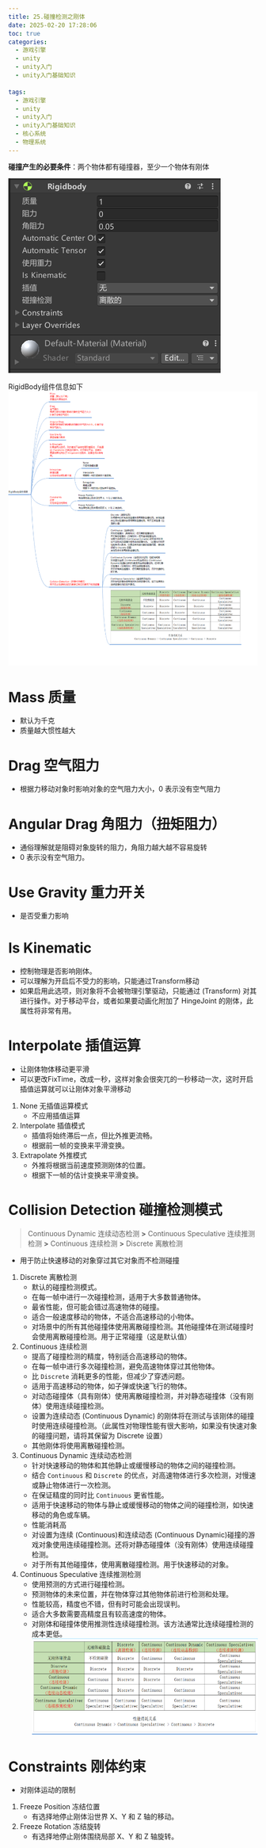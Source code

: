 ```yaml
---
title: 25.碰撞检测之刚体
date: 2025-02-20 17:28:06
toc: true
categories:
  - 游戏引擎
  - unity
  - unity入门
  - unity入门基础知识

tags:
  - 游戏引擎
  - unity
  - unity入门
  - unity入门基础知识
  - 核心系统
  - 物理系统
---
```


**碰撞产生的必要条件**：两个物体都有碰撞器，至少一个物体有刚体


![](25.碰撞检测之刚体/file-20250220175255335.png)

RigidBody组件信息如下
![](25.碰撞检测之刚体/file-20250220180007874.png)

# **Mass 质量**
- 默认为千克
- 质量越大惯性越大

# **Drag 空气阻力**
- 根据力移动对象时影响对象的空气阻力大小，0 表示没有空气阻力

# **Angular Drag 角阻力（扭矩阻力）**
- 通俗理解就是阻碍对象旋转的阻力，角阻力越大越不容易旋转
- 0 表示没有空气阻力。

# **Use Gravity 重力开关**
- 是否受重力影响

# **Is Kinematic**
- 控制物理是否影响刚体。
- 可以理解为开启后不受力的影响，只能通过Transform移动
- 如果启用此选项，则对象将不会被物理引擎驱动，只能通过 (Transform) 对其进行操作。对于移动平台，或者如果要动画化附加了 HingeJoint 的刚体，此属性将非常有用。

# **Interpolate 插值运算**
- 让刚体物体移动更平滑
- 可以更改FixTime，改成一秒，这样对象会很突兀的一秒移动一次，这时开启插值运算就可以让刚体对象平滑移动

1. None 无插值运算模式
    - 不应用插值运算
2. Interpolate 插值模式
    - 插值将始终滞后一点，但比外推更流畅。
    - 根据前一帧的变换来平滑变换。
3. Extrapolate 外推模式
    - 外推将根据当前速度预测刚体的位置。
    - 根据下一帧的估计变换来平滑变换。

# **Collision Detection 碰撞检测模式**
> Continuous Dynamic 连续动态检测 **>** Continuous Speculative 连续推测检测 **>** Continuous 连续检测 **>** Discrete 离散检测

- 用于防止快速移动的对象穿过其它对象而不检测碰撞
1. Discrete 离散检测
    - 默认的碰撞检测模式。
    - 在每一帧中进行一次碰撞检测，适用于大多数普通物体。
    - 最省性能，但可能会错过高速物体的碰撞。
    - 适合一般速度移动的物体，不适合高速移动的小物体。
    - 对场景中的所有其他碰撞体使用离散碰撞检测。其他碰撞体在测试碰撞时会使用离散碰撞检测。用于正常碰撞（这是默认值）
2. Continuous 连续检测
    - 提高了碰撞检测的精度，特别适合高速移动的物体。
    - 在每一帧中进行多次碰撞检测，避免高速物体穿过其他物体。
    - 比 `Discrete` 消耗更多的性能，但减少了穿透问题。
    - 适用于高速移动的物体，如子弹或快速飞行的物体。
    - 对动态碰撞体（具有刚体）使用离散碰撞检测，并对静态碰撞体（没有刚体）使用连续碰撞检测。
    - 设置为连续动态 (Continuous Dynamic) 的刚体将在测试与该刚体的碰撞时使用连续碰撞检测。（此属性对物理性能有很大影响，如果没有快速对象的碰撞问题，请将其保留为 Discrete 设置）
    - 其他刚体将使用离散碰撞检测。
3. Continuous Dynamic 连续动态检测
    - 针对快速移动的物体和其他静止或缓慢移动的物体之间的碰撞检测。
    - 结合 `Continuous` 和 `Discrete` 的优点，对高速物体进行多次检测，对慢速或静止物体进行一次检测。
    - 在保证精度的同时比 `Continuous` 更省性能。
    - 适用于快速移动的物体与静止或缓慢移动的物体之间的碰撞检测，如快速移动的角色或车辆。
    - 性能消耗高
    - 对设置为连续 (Continuous)和连续动态 (Continuous Dynamic)碰撞的游戏对象使用连续碰撞检测。还将对静态碰撞体（没有刚体）使用连续碰撞检测。
    - 对于所有其他碰撞体，使用离散碰撞检测。用于快速移动的对象。
4. Continuous Speculative 连续推测检测
    - 使用预测的方式进行碰撞检测。
    - 预测物体的未来位置，并在物体穿过其他物体前进行检测和处理。
    - 性能较高，精度也不错，但有时可能会出现误判。
    - 适合大多数需要高精度且有较高速度的物体。
    - 对刚体和碰撞体使用推测性连续碰撞检测。该方法通常比连续碰撞检测的成本更低。
![](25.碰撞检测之刚体/file-20250220181902841.png)

# Constraints 刚体约束
- 对刚体运动的限制
1. Freeze Position 冻结位置
    - 有选择地停止刚体沿世界 X、Y 和 Z 轴的移动。
2. Freeze Rotation 冻结旋转
    - 有选择地停止刚体围绕局部 X、Y 和 Z 轴旋转。